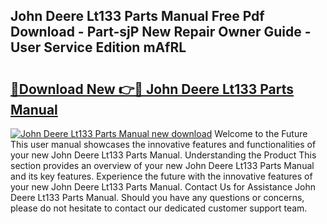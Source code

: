 ## John Deere Lt133 Parts Manual Free Pdf Download - Part-sjP New Repair Owner Guide - User Service Edition mAfRL

# <h2><a href="http://bc9109.oget.top/?id=John+Deere+Lt133+Parts+Manual">🔗Download New 👉🔴 John Deere Lt133 Parts Manual</a></h2>

[![John Deere Lt133 Parts Manual new download](https://i.imgur.com/5g1atiW.png)](http://bc9109.oget.top/?id=John+Deere+Lt133+Parts+Manual)
Welcome to the Future This user manual showcases the innovative features and functionalities of your new John Deere Lt133 Parts Manual. Understanding the Product This section provides an overview of your new John Deere Lt133 Parts Manual and its key features. Experience the future with the innovative features of your new John Deere Lt133 Parts Manual. Contact Us for Assistance John Deere Lt133 Parts Manual. Should you have any questions or concerns, please do not hesitate to contact our dedicated customer support team.
